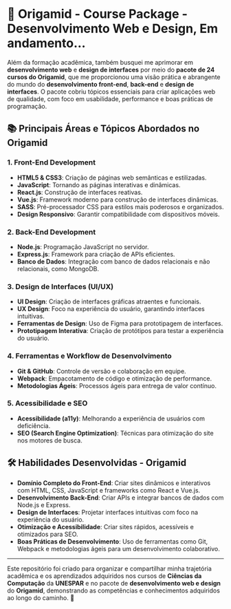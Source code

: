 # 🌟 Origamid - Course Package - Desenvolvimento Web e Design, Em andamento...

Além da formação acadêmica, também busquei me aprimorar em **desenvolvimento web** e **design de interfaces** por meio do **pacote de 24 cursos do Origamid**, que me proporcionou uma visão prática e abrangente do mundo do **desenvolvimento front-end**, **back-end** e **design de interfaces**. O pacote cobriu tópicos essenciais para criar aplicações web de qualidade, com foco em usabilidade, performance e boas práticas de programação.

## 📚 Principais Áreas e Tópicos Abordados no Origamid

### 1. **Front-End Development**
- **HTML5 & CSS3**: Criação de páginas web semânticas e estilizadas.
- **JavaScript**: Tornando as páginas interativas e dinâmicas.
- **React.js**: Construção de interfaces reativas.
- **Vue.js**: Framework moderno para construção de interfaces dinâmicas.
- **SASS**: Pré-processador CSS para estilos mais poderosos e organizados.
- **Design Responsivo**: Garantir compatibilidade com dispositivos móveis.

### 2. **Back-End Development**
- **Node.js**: Programação JavaScript no servidor.
- **Express.js**: Framework para criação de APIs eficientes.
- **Banco de Dados**: Integração com banco de dados relacionais e não relacionais, como MongoDB.

### 3. **Design de Interfaces (UI/UX)**
- **UI Design**: Criação de interfaces gráficas atraentes e funcionais.
- **UX Design**: Foco na experiência do usuário, garantindo interfaces intuitivas.
- **Ferramentas de Design**: Uso de Figma para prototipagem de interfaces.
- **Prototipagem Interativa**: Criação de protótipos para testar a experiência do usuário.

### 4. **Ferramentas e Workflow de Desenvolvimento**
- **Git & GitHub**: Controle de versão e colaboração em equipe.
- **Webpack**: Empacotamento de código e otimização de performance.
- **Metodologias Ágeis**: Processos ágeis para entrega de valor contínuo.

### 5. **Acessibilidade e SEO**
- **Acessibilidade (a11y)**: Melhorando a experiência de usuários com deficiência.
- **SEO (Search Engine Optimization)**: Técnicas para otimização do site nos motores de busca.

## 🛠️ Habilidades Desenvolvidas - Origamid
- **Domínio Completo do Front-End**: Criar sites dinâmicos e interativos com HTML, CSS, JavaScript e frameworks como React e Vue.js.
- **Desenvolvimento Back-End**: Criar APIs e integrar bancos de dados com Node.js e Express.
- **Design de Interfaces**: Projetar interfaces intuitivas com foco na experiência do usuário.
- **Otimização e Acessibilidade**: Criar sites rápidos, acessíveis e otimizados para SEO.
- **Boas Práticas de Desenvolvimento**: Uso de ferramentas como Git, Webpack e metodologias ágeis para um desenvolvimento colaborativo.

---

Este repositório foi criado para organizar e compartilhar minha trajetória acadêmica e os aprendizados adquiridos nos cursos de **Ciências da Computação** da **UNESPAR** e no pacote de **desenvolvimento web e design** do **Origamid**, demonstrando as competências e conhecimentos adquiridos ao longo do caminho. 🚀
```
